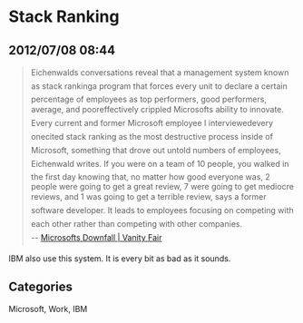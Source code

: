# Stack Ranking 

## 2012/07/08 08:44

> Eichenwald&#146;s conversations reveal that a management system known as 
> &#147;stack ranking&#148;&#151;a program that forces every unit to declare a certain 
> percentage of employees as top performers, good performers, average, and 
> poor&#151;effectively crippled Microsoft&#146;s ability to innovate. &#147;Every 
> current and former Microsoft employee I interviewed&#151;every one&#151;cited 
> stack ranking as the most destructive process inside of Microsoft, 
> something that drove out untold numbers of employees,&#148; Eichenwald 
> writes. &#147;If you were on a team of 10 people, you walked in the first day 
> knowing that, no matter how good everyone was, 2 people were going to 
> get a great review, 7 were going to get mediocre reviews, and 1 was 
> going to get a terrible review,&#148; says a former software developer. &#147;It 
> leads to employees focusing on competing with each other rather than 
> competing with other companies.&#148;  
> -- [Microsoft&#146;s Downfall | Vanity Fair][1]

IBM also use this system. It is every bit as bad as it sounds.

[1]: http://www.vanityfair.com/online/daily/2012/07/microsoft-downfall-emails-steve-ballmer

## Categories
Microsoft, Work, IBM
